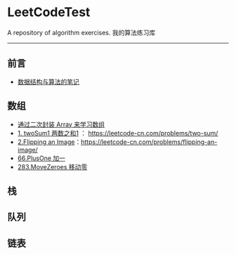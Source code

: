 # LeetCodeTest

A repository of algorithm exercises.
我的算法练习库

---

## 前言

- [数据结构与算法的笔记]([/code/数据结构与算法的笔记.md])

## 数组 

- [通过二次封装 Array 来学习数组](https://github.com/WangXianSong/LeetCodeTest/blob/master/code/01_Array/%E9%80%9A%E8%BF%87%E4%BA%8C%E6%AC%A1%E5%B0%81%E8%A3%85Array%E6%9D%A5%E5%AD%A6%E4%B9%A0%E6%95%B0%E7%BB%84.md](https://github.com/WangXianSong/LeetCodeTest/blob/master/code/01_Array/通过二次封装Array来学习数组.md))
- [1. twoSum1 两数之和1](https://github.com/WangXianSong/LeetCodeTest/blob/master/code/01_Array/1_twoSum.java) ： https://leetcode-cn.com/problems/two-sum/
- [2.Flipping an Image](https://github.com/WangXianSong/LeetCodeText/blob/master/code/832FlippinganImage.java)：https://leetcode-cn.com/problems/flipping-an-image/
- [66.PlusOne 加一](https://github.com/WangXianSong/LeetCodeTest/blob/master/code/01_Array/Q66_PlusOne.kt)
- [283.MoveZeroes 移动零](https://github.com/WangXianSong/LeetCodeTest/blob/master/code/01_Array/Q283_MoveZeroes.kt)

## 栈 

## 队列

## 链表




